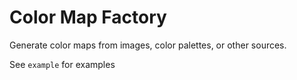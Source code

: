 # Color Map Factory

Generate color maps from images, color palettes, or other sources.

See `example` for examples